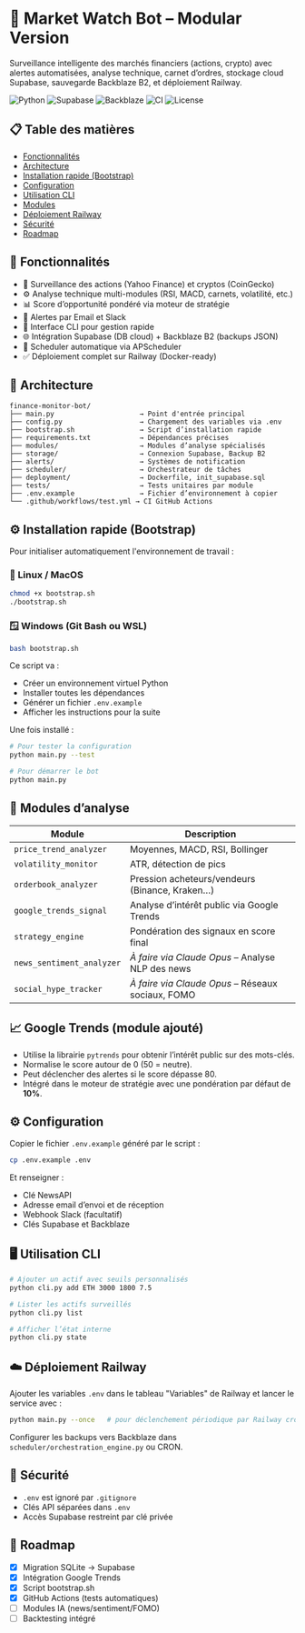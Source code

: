 
# 🤖 Market Watch Bot – Modular Version

Surveillance intelligente des marchés financiers (actions, crypto) avec alertes automatisées, analyse technique, carnet d’ordres, stockage cloud Supabase, sauvegarde Backblaze B2, et déploiement Railway.

![Python](https://img.shields.io/badge/python-3.10+-blue.svg)
![Supabase](https://img.shields.io/badge/database-Supabase-brightgreen.svg)
![Backblaze](https://img.shields.io/badge/backup-BackblazeB2-red.svg)
![CI](https://github.com/wantha123/finance-monitor-bot/actions/workflows/test.yml/badge.svg)
![License](https://img.shields.io/badge/license-MIT-green.svg)

## 📋 Table des matières

- [Fonctionnalités](#fonctionnalités)
- [Architecture](#architecture)
- [Installation rapide (Bootstrap)](#-installation-rapide-bootstrap)
- [Configuration](#configuration)
- [Utilisation CLI](#utilisation-cli)
- [Modules](#modules)
- [Déploiement Railway](#déploiement-railway)
- [Sécurité](#sécurité)
- [Roadmap](#roadmap)

## 🚀 Fonctionnalités

- 🔄 Surveillance des actions (Yahoo Finance) et cryptos (CoinGecko)
- ⚙️ Analyse technique multi-modules (RSI, MACD, carnets, volatilité, etc.)
- 📊 Score d’opportunité pondéré via moteur de stratégie
- 📨 Alertes par Email et Slack
- 🧠 Interface CLI pour gestion rapide
- 🌐 Intégration Supabase (DB cloud) + Backblaze B2 (backups JSON)
- 🔁 Scheduler automatique via APScheduler
- ✅ Déploiement complet sur Railway (Docker-ready)

## 🧱 Architecture

```
finance-monitor-bot/
├── main.py                     → Point d'entrée principal
├── config.py                   → Chargement des variables via .env
├── bootstrap.sh                → Script d’installation rapide
├── requirements.txt            → Dépendances précises
├── modules/                    → Modules d’analyse spécialisés
├── storage/                    → Connexion Supabase, Backup B2
├── alerts/                     → Systèmes de notification
├── scheduler/                  → Orchestrateur de tâches
├── deployment/                 → Dockerfile, init_supabase.sql
├── tests/                      → Tests unitaires par module
├── .env.example                → Fichier d’environnement à copier
└── .github/workflows/test.yml → CI GitHub Actions
```

## ⚙️ Installation rapide (Bootstrap)

Pour initialiser automatiquement l'environnement de travail :

### 🐧 Linux / MacOS

```bash
chmod +x bootstrap.sh
./bootstrap.sh
```

### 🪟 Windows (Git Bash ou WSL)

```bash
bash bootstrap.sh
```

Ce script va :
- Créer un environnement virtuel Python
- Installer toutes les dépendances
- Générer un fichier `.env.example`
- Afficher les instructions pour la suite

Une fois installé :
```bash
# Pour tester la configuration
python main.py --test

# Pour démarrer le bot
python main.py
```

## 🧠 Modules d’analyse

| Module                     | Description                                                  |
|----------------------------|--------------------------------------------------------------|
| `price_trend_analyzer`     | Moyennes, MACD, RSI, Bollinger                               |
| `volatility_monitor`       | ATR, détection de pics                                       |
| `orderbook_analyzer`       | Pression acheteurs/vendeurs (Binance, Kraken…)              |
| `google_trends_signal`     | Analyse d’intérêt public via Google Trends                  |
| `strategy_engine`          | Pondération des signaux en score final                       |
| `news_sentiment_analyzer`  | *À faire via Claude Opus* – Analyse NLP des news             |
| `social_hype_tracker`      | *À faire via Claude Opus* – Réseaux sociaux, FOMO            |

## 📈 Google Trends (module ajouté)

- Utilise la librairie `pytrends` pour obtenir l’intérêt public sur des mots-clés.
- Normalise le score autour de 0 (50 = neutre).
- Peut déclencher des alertes si le score dépasse 80.
- Intégré dans le moteur de stratégie avec une pondération par défaut de **10%**.

## ⚙️ Configuration

Copier le fichier `.env.example` généré par le script :

```bash
cp .env.example .env
```

Et renseigner :
- Clé NewsAPI
- Adresse email d’envoi et de réception
- Webhook Slack (facultatif)
- Clés Supabase et Backblaze

## 🖥️ Utilisation CLI

```bash
# Ajouter un actif avec seuils personnalisés
python cli.py add ETH 3000 1800 7.5

# Lister les actifs surveillés
python cli.py list

# Afficher l’état interne
python cli.py state
```

## ☁️ Déploiement Railway

Ajouter les variables `.env` dans le tableau "Variables" de Railway et lancer le service avec :

```bash
python main.py --once   # pour déclenchement périodique par Railway cron
```

Configurer les backups vers Backblaze dans `scheduler/orchestration_engine.py` ou CRON.

## 🔐 Sécurité

- `.env` est ignoré par `.gitignore`
- Clés API séparées dans `.env`
- Accès Supabase restreint par clé privée

## 📌 Roadmap

- [x] Migration SQLite → Supabase
- [x] Intégration Google Trends
- [x] Script bootstrap.sh
- [x] GitHub Actions (tests automatiques)
- [ ] Modules IA (news/sentiment/FOMO)
- [ ] Backtesting intégré

